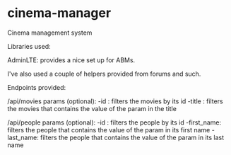 # cinema-manager
Cinema management system

Libraries used:

AdminLTE: provides a nice set up for ABMs.

I've also used a couple of helpers provided from forums and such.


Endpoints provided:

/api/movies
params (optional):
	-id : filters the movies by its id
	-title : filters the movies that contains the value of the param in the title

/api/people
params (optional):
	-id : filters the people by its id
	-first_name: filters the people that contains the value of the param in its first name
	-last_name: filters the people that contains the value of the param in its last name
